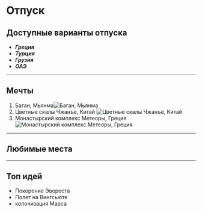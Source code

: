 # Отпуск

## Доступные варианты отпуска
* **_Греция_**
* **_Турция_**
* **_Грузия_**
* **_ОАЭ_**
---

## Мечты
1. Баган, Мьянма![Баган, Мьянма](Bagan.jpg)
2. Цветные скалы Чжанъе, Китай ![Цветные скалы Чжанъе, Китай](%D1%81%D0%BA%D0%B0%D0%BB%D1%8B-%D0%BA%D0%B8%D1%82%D0%B0%D0%B93.jpg)
3. Монастырский комплекс Метеоры, Греция ![Монастырский комплекс Метеоры, Греция](%D0%93%D1%80%D0%B5%D1%87%D0%B5%D1%81%D0%BA%D0%B8%D0%B5_%D0%9C%D0%B5%D1%82%D0%B5%D0%BE%D1%80%D1%8B.jpg)
---

## Любимые места
---

## Топ идей
* Покорение Эвереста
* Полет на Вингсьюте
* колонизация Марса